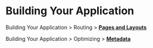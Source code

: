 # Building Your Application

Building Your Application > Routing > [**Pages and Layouts**](https://nextjs.org/docs/app/building-your-application/routing/pages-and-layouts)

Building Your Application > Optimizing > [**Metadata**](https://nextjs.org/docs/app/building-your-application/optimizing/metadata)
